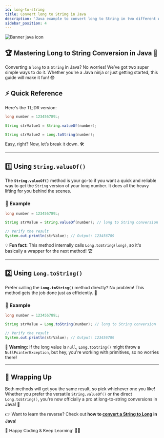 ```yaml
---
id: long-to-string
title: Convert long to String in Java
description: 'Java example to convert long to String in two different ways using String.valueOf(long l) and Long.toString(long l) methods. Both are static methods.'
sidebar_position: 4
---
```

![Banner java icon](@site/static/img/kits/java/banner-java-icon.png)

## 🏆 Mastering Long to String Conversion in Java 🚀

Converting a `long` to a `String` in Java? No worries! We’ve got two super simple ways to do it. Whether you're a Java ninja or just getting started, this guide will make it fun! 😎

## ⚡ Quick Reference

Here's the TL;DR version:

```java
long number = 123456789L;
     
String strValue1 = String.valueOf(number);

String strValue2 = Long.toString(number);
```

Easy, right? Now, let’s break it down. 🛠️

---

## 1️⃣ Using `String.valueOf()`

The **`String.valueOf()`** method is your go-to if you want a quick and reliable way to get the `String` version of your long number. It does all the heavy lifting for you behind the scenes.

### 📌 Example

```java
long number = 123456789L;

String strValue = String.valueOf(number); // long to String conversion

// Verify the result
System.out.println(strValue); // Output: 123456789
```

💡 **Fun fact:** This method internally calls `Long.toString(long)`, so it's basically a wrapper for the next method! 🏆

---

## 2️⃣ Using `Long.toString()`

Prefer calling the **`Long.toString()`** method directly? No problem! This method gets the job done just as efficiently. 🎯

### 📌 Example

```java
long number = 123456789L;

String strValue = Long.toString(number); // long to String conversion

// Verify the result
System.out.println(strValue); // Output: 123456789
```

🚨 **Warning:** If the long value is `null`, `Long.toString()` might throw a `NullPointerException`, but hey, you're working with primitives, so no worries there!

---

## 🎯 Wrapping Up

Both methods will get you the same result, so pick whichever one you like! Whether you prefer the versatile `String.valueOf()` or the direct `Long.toString()`, you're now officially a pro at long-to-string conversions in Java! 🎉

👉 Want to learn the reverse? Check out **how to [convert a String to Long](./string-to-long.md) in Java**!

🔗 Happy Coding & Keep Learning! 🚀🔥
